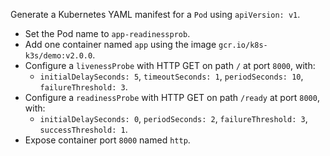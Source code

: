 Generate a Kubernetes YAML manifest for a `Pod` using `apiVersion: v1`.

- Set the Pod name to `app-readinessprob`.
- Add one container named `app` using the image `gcr.io/k8s-k3s/demo:v2.0.0`.
- Configure a `livenessProbe` with HTTP GET on path `/` at port `8000`, with:
    - `initialDelaySeconds: 5`, `timeoutSeconds: 1`, `periodSeconds: 10`, `failureThreshold: 3`.
- Configure a `readinessProbe` with HTTP GET on path `/ready` at port `8000`, with:
    - `initialDelaySeconds: 0`, `periodSeconds: 2`, `failureThreshold: 3`, `successThreshold: 1`.
- Expose container port `8000` named `http`.